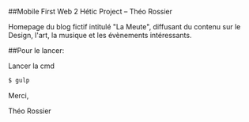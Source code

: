 ##Mobile First Web 2 Hétic Project – Théo Rossier

Homepage du blog fictif intitulé "La Meute", diffusant du contenu sur le Design, l'art, la musique et les évènements intéressants.


##Pour le lancer:

Lancer la cmd

```sh
$ gulp
```

Merci, 

Théo Rossier
